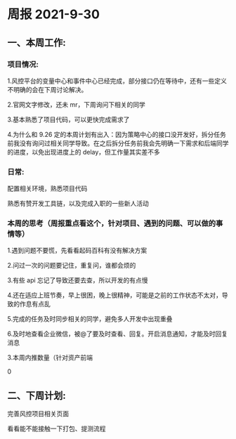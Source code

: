 # 周报 2021-9-30

## 一、本周工作:

### 项目情况:

1.风控平台的变量中心和事件中心已经完成，部分接口仍在等待中，还有一些定义不明确的会在下周讨论解决。

2.官网文字修改，还未 mr，下周询问下相关的同学

3.基本熟悉了项目代码，可以更快完成需求了

4.为什么和 9.26 定的本周计划有出入：因为策略中心的接口没开发好，拆分任务前我没有询问过相关同学导致。在之后拆分任务前我会先明确一下需求和后端同学的进度，以免出现进度上的 delay，但工作量其实差不多

### 日常:

配置相关环境，熟悉项目代码

熟悉有赞开发工具链，以及完成入职的一些新人活动

### 本周的思考（周报重点看这个，针对项目、遇到的问题、可以做的事情等）

1.遇到问题不要慌，先看看起码百科有没有解决方案

2.问过一次的问题要记住，重复问，谁都会烦的

3.有些 api 忘记了导致还要去查，所以开发的有点慢

4.还在适应上班节奏，早上很困，晚上很精神，可能是之前的工作状态不太对，导致的作息有点乱

5.完成的任务及时同步相关的同学，避免多人开发中出现重叠

6.及时地查看企业微信，被@了要及时查看、回复。开启消息通知，才能及时回复消息

3.本周内推数量（针对资产前端

0

## 二、下周计划:

完善风控项目相关页面

看看能不能接触一下打包、提测流程
